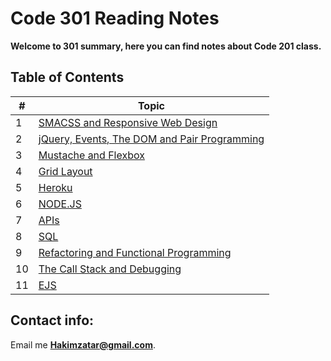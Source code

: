 # Code 301 Reading Notes

**Welcome to 301 summary, here you can find notes about Code 201 class.**


## Table of Contents

\# | Topic 
--- | ---
1 | [SMACSS and Responsive Web Design](301/read01)
2 | [jQuery, Events, The DOM and Pair Programming](301/read02)
3 | [Mustache and Flexbox](301/read03)
4 | [Grid Layout](301/read04)
5 | [Heroku](301/read05)
6 | [NODE.JS](301/read06)
7 | [APIs](301/read07)
8 | [SQL](301/read08)
9 | [Refactoring and Functional Programming](301/read09)
10 | [The Call Stack and Debugging](301/read10)
11 | [EJS](301/read11)



## Contact info:
Email me **Hakimzatar@gmail.com**.
